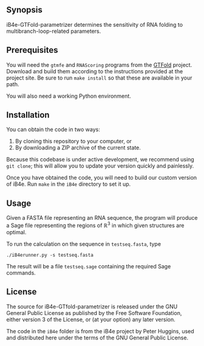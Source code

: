 ## Synopsis

iB4e-GTFold-parametrizer determines the sensitivity of RNA folding to multibranch-loop-related parameters.

## Prerequisites

You will need the `gtmfe` and `RNAScoring` programs from the [GTFold][gtfold] project.
Download and build them according to the instructions provided at the project site.
Be sure to run `make install` so that these are available in your path.

You will also need a working Python environment.

## Installation

You can obtain the code in two ways:

1. By cloning this repository to your computer, or
1. By downloading a ZIP archive of the current state.

Because this codebase is under active development, we recommend using `git clone`; this will allow you to update your version quickly and painlessly.

Once you have obtained the code, you will need to build our custom version of iB4e.
Run `make` in the `iB4e` directory to set it up.

## Usage

Given a FASTA file representing an RNA sequence, the program will produce a Sage file representing the regions of ℝ<sup>3</sup> in which given structures are optimal.

To run the calculation on the sequence in `testseq.fasta`, type

    ./iB4erunner.py -s testseq.fasta

The result will be a file `testseq.sage` containing the required Sage commands.

## License

The source for iB4e-GTfold-parametrizer is released under the GNU General Public License as published by the Free Software Foundation, either version 3 of the License, or (at your option) any
later version.

The code in the `iB4e` folder is from the iB4e project by Peter Huggins, used and distributed here under the terms of the GNU General Public License.

[gtfold]: https://github.com/gtfold/gtfold
[macports]: https://www.macports.org/

